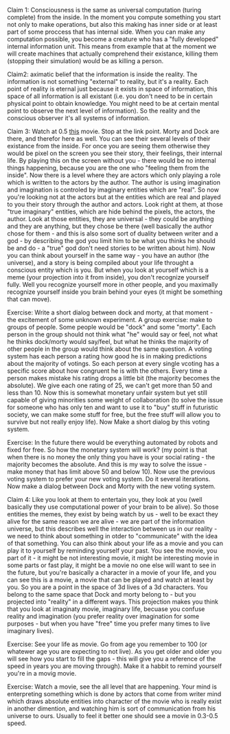 Claim 1: Consciousness is the same as universal computation (turing complete) from the inside. In the moment you compute something you start not only to make  operations, but also this making has inner side or at least part of some proccess that has internal side. When you can make any computation possible, you become a creature who has a "fully developed" internal information unit. This means from example that at the moment we will create machines that actually comprehend their existance, killing them (stopping their simulation) would be as killing a person.  

Claim2:  aximatic belief that the information is inside the reality. The information is not something "external" to reality, but it's a reality. Each point of reality is eternal just because it exists in space of information, this space of all information is all existant (i.e. you don't need to be in certain physical point to obtain knowledge. You might need to be at certain mental point to observe the next level of information). So the reality and the conscious observer it's all systems of information. 

Claim 3: Watch at 0.5 [this](https://youtu.be/Psxktpxkc6o?t=181) movie. Stop at the link point. Morty and Dock are there, and therefor here as well. You can see their several levels of their existance from the inside. For once you are seeing them otherwise they would be pixel on the screen you see their story, their feelings, their internal life. By playing this on the screen without you - there would be no internal things happening, because you are the one who "feeling them from the inside". Now there is a level where they are actors which only playing a role which is written to the actors by the author. The author is using imagination and imagination is controled by imaginary entities which are "real". So now you're looking not at the actors but at the entities which are real and played to you their story through the author and actors. Look right at them, at those "true imaginary" entities, which are hide behind the pixels, the actors, the author. Look at those entities, they are universal - they could be anything and they are anything, but they chose be there (well basically the author chose for them - and this is also some sort of duality between writer and a god - by describing the god you limit him to be what you thinks he should be and do - a "true" god don't need stories to be written about him). Now you can think about yourself in the same way - you have an author (the universe), and a story is being compiled about your life throught a conscious entity which is you. But when you look at yourself which is a meme (your projection into it from inside), you don't recognize yourself fully. Well you recognize yourself more in other people, and you maximally recognize yourself inside you brain behind your eyes (it might be something that can move). 

Exercise: Write a short dialog between dock and morty, at that moment - the excitement of some unknown experiment. 
A group exercise: make to groups of people. Some people would be "dock" and some "morty". Each person in the group should not think what "he" would say or feel, not what he thinks dock/morty would say/feel, but what he thinks the majority of other people in the group would think about the same question. A voting system has each person a rating how good he is in making predictions about the majority of votings. So each person at every single vcoting has a specific score about how congruent he is with the others. Every time a person makes mistake his rating drops a little bit (the majority becomes the absolute). We give each one rating of 25, we can't get more than 50 and less than 10. Now this is somewhat monetary unfair system but yet still capable of giving minorities some weight of collaboration (to solve the issue for someone who has only ten and want to use it to "buy" stuff in futuristic society, we can make some stuff for free, but the free stuff will allow you to survive but not really enjoy life). Now Make a short dialog by this voting system.

Exercise: In the future there would be everything automated by robots and fixed for free. So how the monetary system will work? (my point is that when there is no money the only thing you have is your social rating - the majority becomes the absolute. And this is my way to solve the issue - make money that has limit above 50 and below 10). Now use the previous voting system to prefer your new voting system. Do it several iterations. Now make a dialog between Dock and Morty with the new voting system. 

Claim 4: Like you look at them to entertain you, they look at you (well basically they use computational power of your brain to be alive). So those entities the memes, they exist by being watch by us - well to be exact they alive for the same reason we are alive - we are part of the information universe, but this describes well the interaction between us in our reality - we need to think about something in otder to "communicate" with the idea of that something. You can also think about your life as a movie and you can play it to yourself by reminding yourself your past. You see the movie, you part of it - it might be not interesting movie, it might be interesting movie in some parts or fast play, it might be a movie no one else will want to see in the future, but you're basically a character in a movie of your life, and you can see this is a movie, a movie that can be played and watch at least by you. So you are a point in the space of 3d lives of a 3d characters. You belong to the same space that Dock and morty belong to - but you projected into "reality" in a different ways. This projection makes you think that you look at imaginaty movie, imaginary life, becuase you confuse reality and imagination (you prefer reality over imagination for some purposes - but when you have "free" time you prefer many times to live imaginary lives). 

Exercise: See your life as movie. Go from age you remember to 100 (or whatewer age you are expecting to not live). As you get older and older you will see how you start to fill the gaps - this will give you a reference of the speed in years you are moving through). Make it a habbit to remind yourself you're in a movig movie. 

Exercise: Watch a movie, see the all level that are happening. Your mind is enterpreting something which is done by actors that come from writer mind which draws absolute entities into character of the movie who is really exist in another dimention, and watching him is sort of communication from his universe to ours. Usually to feel it better one should see a movie in 0.3-0.5 speed.
